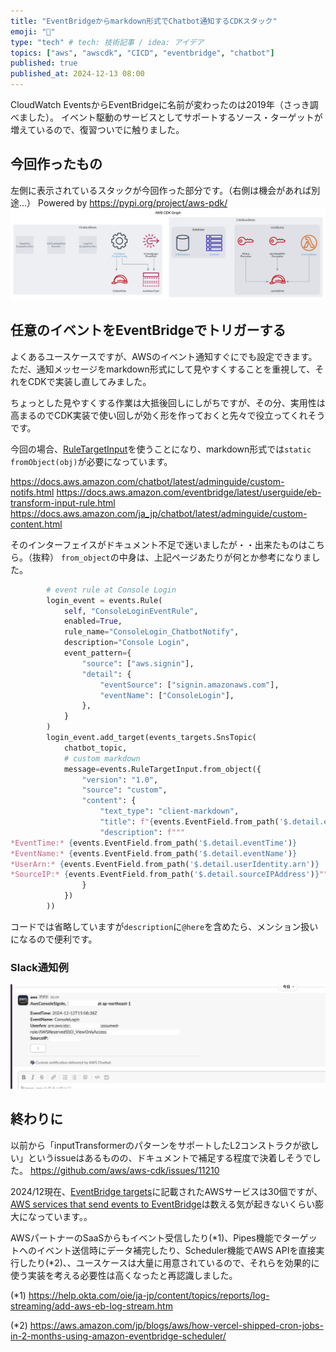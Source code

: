 ```yaml
---
title: "EventBridgeからmarkdown形式でChatbot通知するCDKスタック"
emoji: "🐙"
type: "tech" # tech: 技術記事 / idea: アイデア
topics: ["aws", "awscdk", "CICD", "eventbridge", "chatbot"]
published: true
published_at: 2024-12-13 08:00
---
```


CloudWatch EventsからEventBridgeに名前が変わったのは2019年（さっき調べました）。
イベント駆動のサービスとしてサポートするソース・ターゲットが増えているので、復習ついでに触りました。

## 今回作ったもの
左側に表示されているスタックが今回作った部分です。（右側は機会があれば別途...）
Powered by https://pypi.org/project/aws-pdk/
![](/images/cdk_graph_noFilter.png)


## 任意のイベントをEventBridgeでトリガーする
よくあるユースケースですが、AWSのイベント通知すぐにでも設定できます。
ただ、通知メッセージをmarkdown形式にして見やすくすることを重視して、それをCDKで実装し直してみました。

ちょっとした見やすくする作業は大抵後回しにしがちですが、その分、実用性は高まるのでCDK実装で使い回しが効く形を作っておくと先々で役立ってくれそうです。

今回の場合、[RuleTargetInput](https://docs.aws.amazon.com/cdk/api/v2/docs/aws-cdk-lib.aws_events.RuleTargetInput.html)を使うことになり、markdown形式では`static fromObject(obj)`が必要になっています。

https://docs.aws.amazon.com/chatbot/latest/adminguide/custom-notifs.html
https://docs.aws.amazon.com/eventbridge/latest/userguide/eb-transform-input-rule.html
https://docs.aws.amazon.com/ja_jp/chatbot/latest/adminguide/custom-content.html

そのインターフェイスがドキュメント不足で迷いましたが・・出来たものはこちら。（抜粋）
`from_object`の中身は、上記ページあたりが何とか参考になりました。

```python
        # event rule at Console Login
        login_event = events.Rule(
            self, "ConsoleLoginEventRule",
            enabled=True,
            rule_name="ConsoleLogin_ChatbotNotify",
            description="Console Login",
            event_pattern={
                "source": ["aws.signin"],
                "detail": {
                    "eventSource": ["signin.amazonaws.com"],
                    "eventName": ["ConsoleLogin"],
                },
            }
        )
        login_event.add_target(events_targets.SnsTopic(
            chatbot_topic,
            # custom markdown
            message=events.RuleTargetInput.from_object({
                "version": "1.0",
                "source": "custom",
                "content": {
                    "text_type": "client-markdown",
                    "title": f"{events.EventField.from_path('$.detail.eventType')}, {account_id} at {events.EventField.from_path('$.detail.awsRegion')}",
                    "description": f"""
*EventTime:* {events.EventField.from_path('$.detail.eventTime')}
*EventName:* {events.EventField.from_path('$.detail.eventName')}
*UserArn:* {events.EventField.from_path('$.detail.userIdentity.arn')}
*SourceIP:* {events.EventField.from_path('$.detail.sourceIPAddress')}""",
                }
            })
        ))
```

コードでは省略していますが`description`に`@here`を含めたら、メンション扱いになるので便利です。

### Slack通知例
![](/images/events_chatbot.png)


## 終わりに
以前から「inputTransformerのパターンをサポートしたL2コンストラクが欲しい」というissueはあるものの、ドキュメントで補足する程度で決着しそうでした。
https://github.com/aws/aws-cdk/issues/11210

2024/12現在、[EventBridge targets](https://docs.aws.amazon.com/eventbridge/latest/userguide/eb-targets.html)に記載されたAWSサービスは30個ですが、[AWS services that send events to EventBridge](https://docs.aws.amazon.com/eventbridge/latest/userguide/eb-service-event.html)は数える気が起きないくらい膨大になっています。。

AWSパートナーのSaaSからもイベント受信したり(*1)、Pipes機能でターゲットへのイベント送信時にデータ補完したり、Scheduler機能でAWS APIを直接実行したり(*2)、、ユースケースは大量に用意されているので、それらを効果的に使う実装を考える必要性は高くなったと再認識しました。

(*1)
https://help.okta.com/oie/ja-jp/content/topics/reports/log-streaming/add-aws-eb-log-stream.htm

(*2)
https://aws.amazon.com/jp/blogs/aws/how-vercel-shipped-cron-jobs-in-2-months-using-amazon-eventbridge-scheduler/
